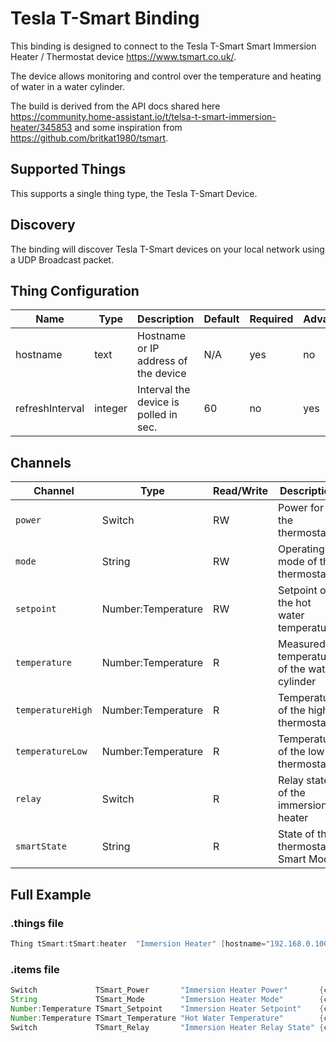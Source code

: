 # Tesla T-Smart Binding

This binding is designed to connect to the Tesla T-Smart Smart Immersion Heater / Thermostat device https://www.tsmart.co.uk/.

The device allows monitoring and control over the temperature and heating of water in a water cylinder.

The build is derived from the API docs shared here https://community.home-assistant.io/t/telsa-t-smart-immersion-heater/345853 and some inspiration from https://github.com/britkat1980/tsmart.

## Supported Things

This supports a single thing type, the Tesla T-Smart Device.

## Discovery

The binding will discover Tesla T-Smart devices on your local network using a UDP Broadcast packet.

## Thing Configuration

| Name            | Type    | Description                           | Default | Required | Advanced |
|-----------------|---------|---------------------------------------|---------|----------|----------|
| hostname        | text    | Hostname or IP address of the device  | N/A     | yes      | no       |
| refreshInterval | integer | Interval the device is polled in sec. | 60      | no       | yes      |

## Channels

| Channel         | Type               | Read/Write | Description                                |
|-----------------|--------------------|------------|--------------------------------------------|
| `power`           | Switch             | RW         | Power for the thermostat                   |
| `mode`            | String             | RW         | Operating mode of the thermostat           |
| `setpoint`        | Number:Temperature | RW         | Setpoint of the hot water temperature      |
| `temperature`     | Number:Temperature | R          | Measured temperature of the water cylinder |
| `temperatureHigh` | Number:Temperature | R          | Temperature of the high thermostat         |
| `temperatureLow`  | Number:Temperature | R          | Temperature of the low thermostat          |
| `relay`           | Switch             | R          | Relay state of the immersion heater        |
| `smartState`           | String             | R          | State of the thermostat's Smart Mode     |

## Full Example

### .things file

```java
Thing tSmart:tSmart:heater  "Immersion Heater" [hostname="192.168.0.100"]
```

### .items file

```java
Switch             TSmart_Power       "Immersion Heater Power"       {channel="tSmart:tSmart:heater:power"}
String             TSmart_Mode        "Immersion Heater Mode"        {channel="tSmart:tSmart:heater:mode"}
Number:Temperature TSmart_Setpoint    "Immersion Heater Setpoint"    {channel="tSmart:tSmart:heater:setpoint"}
Number:Temperature TSmart_Temperature "Hot Water Temperature"        {channel="tSmart:tSmart:heater:temperature"}
Switch             TSmart_Relay       "Immersion Heater Relay State" {channel="tSmart:tSmart:heater:power"}
```